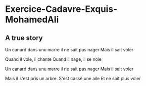 # Exercice-Cadavre-Exquis-MohamedAli

## A true story

Un canard dans unu marre 
il ne sait pas nager 
Mais il sait voler 

Quand il vole, il chante 
Quand il nage, il se noie

Un canard dans unu marre
il ne sait pas nager
Mais il sait voler

Mais il s'est pris un arbre.
S'est cassé une aile
Et ne sait plus voler
